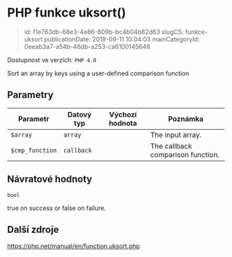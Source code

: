 PHP funkce uksort()
================================

> id: f1e763db-68e3-4e86-809b-bc4b04b82d63
> slugCS: funkce-uksort
> publicationDate: 2019-09-11 10:04:03
> mainCategoryId: 0eeab3a7-a54b-46db-a253-ca6100145648

Dostupnost ve verzích: `PHP 4.0`

Sort an array by keys using a user-defined comparison function


Parametry
--------------

| Parametr | Datový typ | Výchozí hodnota | Poznámka |
|-----|-----|-----|-----|
| `$array` | `array` |  | The input array. |
| `$cmp_function` | `callback` |  | The callback comparison function. |


Návratové hodnoty
----------------

`bool`

true on success or false on failure.

Další zdroje
------------

https://php.net/manual/en/function.uksort.php
